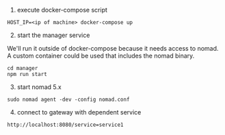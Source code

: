 1) execute docker-compose script

  ```
  HOST_IP=<ip of machine> docker-compose up
  ```

2) start the manager service
  
  
  We'll run it outside of docker-compose because it needs access to nomad.  A custom container could be used that includes the nomad binary.

  ```
  cd manager
  npm run start
  ```

3) start nomad 5.x
  
  ```
  sudo nomad agent -dev -config nomad.conf
  ```

4) connect to gateway with dependent service

  ```
  http://localhost:8080/service=service1
  ```
